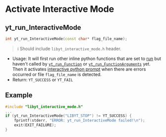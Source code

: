 # Activate Interactive Mode

## yt\_run\_InteractiveMode
```cpp
int yt_run_InteractiveMode(const char* flag_file_name);
```
> :information_source: Should include `libyt_interactive_mode.h` header.
- Usage: It will first run other inline python functions that are set to [run](./InteractivePythonPrompt.md#run-1) but haven't called by [`yt_run_Function`](./PerformInlineAnalysis.md#yt_run_function) or [`yt_run_FunctionArguments`](./PerformInlineAnalysis.md#yt_run_functionarguments) yet. Then it activates [interactive python prompt](./InteractivePythonPrompt.md#interactive-python-prompt) when there are errors occurred or file `flag_file_name` is detected.
- Return: `YT_SUCCESS` or `YT_FAIL`

## Example
```cpp
#include "libyt_interactive_mode.h"
...
if (yt_run_InteractiveMode("LIBYT_STOP") != YT_SUCCESS) {
    fprintf(stderr, "ERROR: yt_run_InteractiveMode failed!\n");
    exit(EXIT_FAILURE);
}
```